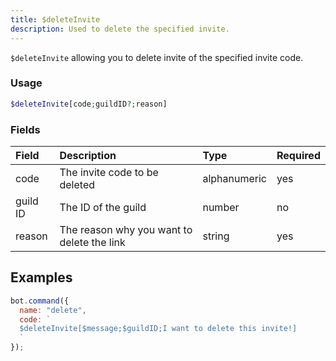```yaml
---
title: $deleteInvite
description: Used to delete the specified invite.
---
```


`$deleteInvite` allowing you to delete invite of the specified invite code.

### Usage

```php
$deleteInvite[code;guildID?;reason]
```

### Fields

| Field | Description | Type | Required |
| :--- | :--- | :--- | :--- |
| code | The invite code to be deleted | alphanumeric | yes |
| guild ID | The ID of the guild | number | no |
|reason |The reason why you want to delete the link|string|yes|

## Examples

```javascript
bot.command({
  name: "delete",
  code: `
  $deleteInvite[$message;$guildID;I want to delete this invite!]
  `
});
```
